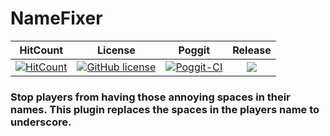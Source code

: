 # NameFixer

| HitCount | License | Poggit | Release |
|:--:|:--:|:--:|:--:|
|[![HitCount](http://hits.dwyl.io/JackMD/NameFixer.svg)](http://hits.dwyl.io/JackMD/NameFixer)|[![GitHub license](https://img.shields.io/github/license/JackMD/NameFixer.svg)](https://github.com/JackMD/NameFixer/blob/master/LICENSE)|[![Poggit-CI](https://poggit.pmmp.io/ci.shield/JackMD/NameFixer/NameFixer)](https://poggit.pmmp.io/ci/JackMD/NameFixer/NameFixer)|[![](https://poggit.pmmp.io/shield.state/NameFixer)](https://poggit.pmmp.io/p/NameFixer)|


### Stop players from having those annoying spaces in their names. This plugin replaces the spaces in the players name to underscore.

